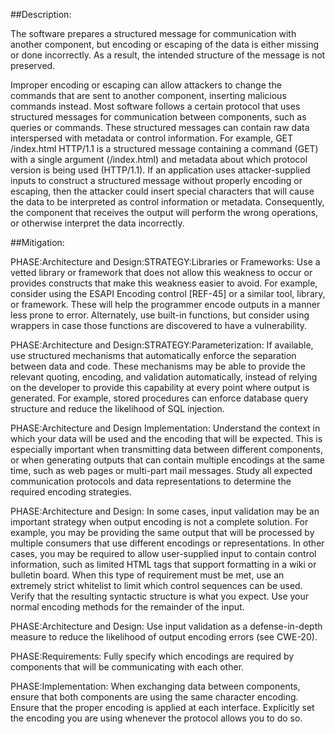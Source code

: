 ##Description:

The software prepares a structured message for communication with another component, but encoding or escaping of the data is either missing or done incorrectly. As a result, the intended structure of the message is not preserved.

Improper encoding or escaping can allow attackers to change the commands that are sent to another component, inserting malicious commands instead. Most software follows a certain protocol that uses structured messages for communication between components, such as queries or commands. These structured messages can contain raw data interspersed with metadata or control information. For example, GET /index.html HTTP/1.1 is a structured message containing a command (GET) with a single argument (/index.html) and metadata about which protocol version is being used (HTTP/1.1). If an application uses attacker-supplied inputs to construct a structured message without properly encoding or escaping, then the attacker could insert special characters that will cause the data to be interpreted as control information or metadata. Consequently, the component that receives the output will perform the wrong operations, or otherwise interpret the data incorrectly.

##Mitigation:


PHASE:Architecture and Design:STRATEGY:Libraries or Frameworks:
Use a vetted library or framework that does not allow this weakness to occur or provides constructs that make this weakness easier to avoid. For example, consider using the ESAPI Encoding control [REF-45] or a similar tool, library, or framework. These will help the programmer encode outputs in a manner less prone to error. Alternately, use built-in functions, but consider using wrappers in case those functions are discovered to have a vulnerability.

PHASE:Architecture and Design:STRATEGY:Parameterization:
If available, use structured mechanisms that automatically enforce the separation between data and code. These mechanisms may be able to provide the relevant quoting, encoding, and validation automatically, instead of relying on the developer to provide this capability at every point where output is generated. For example, stored procedures can enforce database query structure and reduce the likelihood of SQL injection.

PHASE:Architecture and Design Implementation:
Understand the context in which your data will be used and the encoding that will be expected. This is especially important when transmitting data between different components, or when generating outputs that can contain multiple encodings at the same time, such as web pages or multi-part mail messages. Study all expected communication protocols and data representations to determine the required encoding strategies.

PHASE:Architecture and Design:
In some cases, input validation may be an important strategy when output encoding is not a complete solution. For example, you may be providing the same output that will be processed by multiple consumers that use different encodings or representations. In other cases, you may be required to allow user-supplied input to contain control information, such as limited HTML tags that support formatting in a wiki or bulletin board. When this type of requirement must be met, use an extremely strict whitelist to limit which control sequences can be used. Verify that the resulting syntactic structure is what you expect. Use your normal encoding methods for the remainder of the input.

PHASE:Architecture and Design:
Use input validation as a defense-in-depth measure to reduce the likelihood of output encoding errors (see CWE-20).

PHASE:Requirements:
Fully specify which encodings are required by components that will be communicating with each other.

PHASE:Implementation:
When exchanging data between components, ensure that both components are using the same character encoding. Ensure that the proper encoding is applied at each interface. Explicitly set the encoding you are using whenever the protocol allows you to do so.

